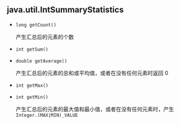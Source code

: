 ## java.util.IntSummaryStatistics

* `long getCount()`

    产生汇总后的元素的个数
    
* `int getSum()`

* `double getAverage()`

    产生汇总后的元素的总和或平均值，或者在没有任何元素时返回 0
    
* `int getMax()`

* `int getMin()`

    产生汇总后的元素的最大值和最小值，或者在没有任何元素时，产生 `Integer.(MAX|MIN)_VALUE`

